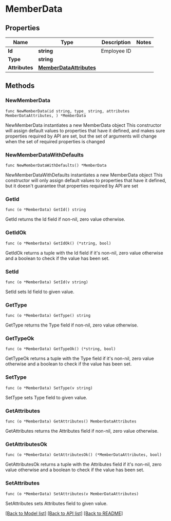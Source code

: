 # MemberData

## Properties

Name | Type | Description | Notes
------------ | ------------- | ------------- | -------------
**Id** | **string** | Employee ID | 
**Type** | **string** |  | 
**Attributes** | [**MemberDataAttributes**](MemberDataAttributes.md) |  | 

## Methods

### NewMemberData

`func NewMemberData(id string, type_ string, attributes MemberDataAttributes, ) *MemberData`

NewMemberData instantiates a new MemberData object
This constructor will assign default values to properties that have it defined,
and makes sure properties required by API are set, but the set of arguments
will change when the set of required properties is changed

### NewMemberDataWithDefaults

`func NewMemberDataWithDefaults() *MemberData`

NewMemberDataWithDefaults instantiates a new MemberData object
This constructor will only assign default values to properties that have it defined,
but it doesn't guarantee that properties required by API are set

### GetId

`func (o *MemberData) GetId() string`

GetId returns the Id field if non-nil, zero value otherwise.

### GetIdOk

`func (o *MemberData) GetIdOk() (*string, bool)`

GetIdOk returns a tuple with the Id field if it's non-nil, zero value otherwise
and a boolean to check if the value has been set.

### SetId

`func (o *MemberData) SetId(v string)`

SetId sets Id field to given value.


### GetType

`func (o *MemberData) GetType() string`

GetType returns the Type field if non-nil, zero value otherwise.

### GetTypeOk

`func (o *MemberData) GetTypeOk() (*string, bool)`

GetTypeOk returns a tuple with the Type field if it's non-nil, zero value otherwise
and a boolean to check if the value has been set.

### SetType

`func (o *MemberData) SetType(v string)`

SetType sets Type field to given value.


### GetAttributes

`func (o *MemberData) GetAttributes() MemberDataAttributes`

GetAttributes returns the Attributes field if non-nil, zero value otherwise.

### GetAttributesOk

`func (o *MemberData) GetAttributesOk() (*MemberDataAttributes, bool)`

GetAttributesOk returns a tuple with the Attributes field if it's non-nil, zero value otherwise
and a boolean to check if the value has been set.

### SetAttributes

`func (o *MemberData) SetAttributes(v MemberDataAttributes)`

SetAttributes sets Attributes field to given value.



[[Back to Model list]](../README.md#documentation-for-models) [[Back to API list]](../README.md#documentation-for-api-endpoints) [[Back to README]](../README.md)



